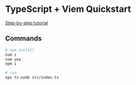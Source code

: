 # TypeScript + Viem Quickstart

[Step-by-step tutorial](https://medium.com/@apeview/typescript-and-viem-quickstart-for-blockchain-scripting-3f1846970b6f)

## Commands

```bash
# npm install
nvm i
nvm use
npm i

# run
npx ts-node src/index.ts
```
